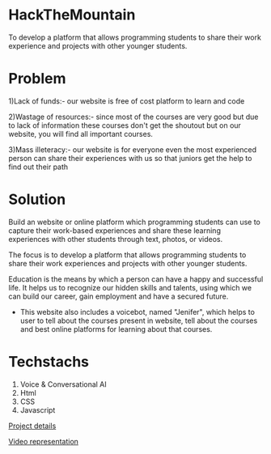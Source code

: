 # HackTheMountain
To develop a platform that allows programming students to share their work experience and projects with other younger students.

# Problem

1)Lack of funds:- our website is free of cost platform to learn and code 

2)Wastage of resources:- since most of the courses are very good but due to lack of information these courses don't get the shoutout but on our website, you will find all important courses.

3)Mass illeteracy:- our website is for everyone even the most experienced person can share their experiences with us so that juniors get the help to find out their path

# Solution

Build an website or online platform which programming students can use to capture their work-based experiences and share these learning experiences with other students through text, photos, or videos.

The focus is to develop a platform that allows programming students to share their work experiences and projects with other younger students.

Education is the means by which a person can have a happy and successful life. It helps us to recognize our hidden skills and talents, using which we can build our career, gain employment and have a secured future.

- This website also includes a voicebot, named "Jenifer", which helps to user to tell about the courses present in website, tell about the courses and best online platforms for learning about that courses.

# Techstachs
1. Voice & Conversational AI
2. Html
3. CSS
4. Javascript

[Project details](https://drive.google.com/file/d/1SmIDZm48vXVMPg0D1BGLDwWT58zuVbZz/view?usp=drivesdk)

[Video representation](https://youtu.be/HTzinGDpCt0)
